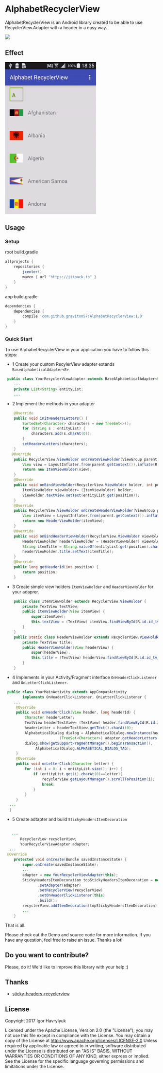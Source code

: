 # AlphabetRecyclerView
AlphabetRecyclerView is an Android library created to be able to use RecyclerView.Adapter with a header in a easy way.

[![](https://jitpack.io/v/graviton57/AlphabetRecyclerView.svg)](https://jitpack.io/#graviton57/AlphabetRecyclerView)
## Effect
![](art/demo.gif)

## Usage

### Setup
root build.gradle
```groovy
allprojects {
    repositories {
        jcenter()
        maven { url "https://jitpack.io" }
    }
}
```
app build.gradle
```groovy
dependencies {
   	dependencies {
   		compile 'com.github.graviton57:AlphabetRecyclerView:1.0'
   	}
}
```

### Quick Start
To use AlphabetRecyclerView in your application you have to follow this steps:
* 1 Create your custom RecylerView adapter extands `BaseAlphabeticalAdapter<E>`
``` java
 public class YourRecyclerViewAdapter extends BaseAlphabeticalAdapter<String>{
    ...
    private List<String> entityList;
    ...
```
* 2 Implement the methods in your adapter
``` java
    @Override
    public void initHeadersLetters() {
        SortedSet<Character> characters = new TreeSet<>();
        for (String s : entityList) {
            characters.add(s.charAt(0));
        }
        setHeadersLetters(characters);
    }
   @Override
    public RecyclerView.ViewHolder onCreateViewHolder(ViewGroup parent, int viewType) {
        View view = LayoutInflater.from(parent.getContext()).inflate(R.layout.your_list_item, parent, false);
        return new ItemViewHolder(view);
    }
    @Override
    public void onBindViewHolder(RecyclerView.ViewHolder holder, int position) {
        ItemViewHolder viewHolder= (ItemViewHolder) holder;
        viewHolder.textView.setText(entityList.get(position));
    }
    @Override
    public RecyclerView.ViewHolder onCreateHeaderViewHolder(ViewGroup parent) {
        View itemView = LayoutInflater.from(parent.getContext()).inflate(R.layout.list_header, parent, false);
        return new HeaderViewHolder(itemView);
    }
    @Override
    public void onBindHeaderViewHolder(RecyclerView.ViewHolder viewHolder, int position) {
        HeaderViewHolder headerViewHolder = (HeaderViewHolder) viewHolder;
        String itemTitle = String.valueOf(entityList.get(position).charAt(0));
        headerViewHolder.title.setText(itemTitle);
    }
    @Override
    public long getHeaderId(int position) {
        return position;
    }
```

* 3 Create simple view holders `ItemViewHolder` and `HeaderViewHolder` for your adaprer.

``` java
    public class ItemViewHolder extends RecyclerView.ViewHolder {
        private TextView textView;
        public ItemViewHolder(View itemView) {
            super(itemView);
            this.textView = (TextView) itemView.findViewById(R.id.id_tv_item);
        }
    }
    public static class HeaderViewHolder extends RecyclerView.ViewHolder {
        private TextView title;
        public HeaderViewHolder(View headerView) {
            super(headerView);
            this.title = (TextView) headerView.findViewById(R.id.id_tv_head_item);
        }
    }
```
* 4 Implements in your Activity/Fragment interface `OnHeaderClickListener` and `OnLetterClickListener`.

``` java
 public class YourMainActivity extends AppCompatActivity
        implements OnHeaderClickListener, OnLetterClickListener {
    ...    
     @Override
     public void onHeaderClick(View header, long headerId) {
         Character headerLetter;
         TextView headerTextView= (TextView) header.findViewById(R.id.id_tv_head_item);
         headerLetter = headerTextView.getText().charAt(0);
         AlphabeticalDialog dialog = AlphabeticalDialog.newInstance(headerLetter,
                         (TreeSet<Character>) adapter.getHeaderLetters());
         dialog.show(getSupportFragmentManager().beginTransaction(),
              AlphabeticalDialog.ALPHABETICAL_DIALOG_TAG);
     }
     @Override
     public void onLetterClick(Character letter) {
         for (int i = 0; i < entityList.size(); i++) {
             if (entityList.get(i).charAt(0)==letter){
                 recyclerView.getLayoutManager().scrollToPosition(i);
                 break;
             }
         }
     }    
  ...      
  }
```
* 5 Create adtapter and build `StickyHeadersItemDecoration`
 ``` java
 
    ...
        RecyclerView recyclerView;
        YourRecyclerViewAdapter adapter;
   ...   
  @Override
     protected void onCreate(Bundle savedInstanceState) {
         super.onCreate(savedInstanceState);
         ...
         adapter = new YourRecyclerViewAdapter(this);
         StickyHeadersItemDecoration topStickyHeadersItemDecoration = new StickyHeadersBuilder()
                .setAdapter(adapter)
                .setRecyclerView(recyclerView)
                .setOnHeaderClickListener(this)
                .build();
         recyclerView.addItemDecoration(topStickyHeadersItemDecoration);
         ...
     }
```
That is all. 

Please check out the Demo and source code for more information. If you have any question, feel free to raise an issue. Thanks a lot!

Do you want to contribute?
--------------------------

Please, do it! We'd like to improve this library with your help :)

## Thanks
- [sticky-headers-recyclerview ](https://github.com/timehop/sticky-headers-recyclerview)

## License
   Copyright 2017 Igor Havrylyuk
   
   Licensed under the Apache License, Version 2.0 (the "License");
   you may not use this file except in compliance with the License.
   You may obtain a copy of the License at
       http://www.apache.org/licenses/LICENSE-2.0
   Unless required by applicable law or agreed to in writing, software
   distributed under the License is distributed on an "AS IS" BASIS,
   WITHOUT WARRANTIES OR CONDITIONS OF ANY KIND, either express or implied.
   See the License for the specific language governing permissions and
   limitations under the License.



